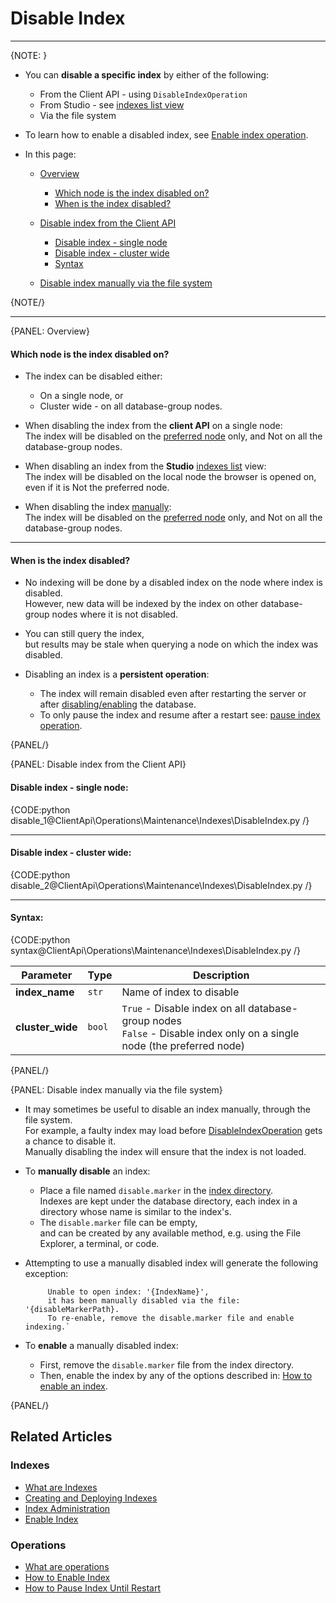 # Disable Index

 ---

{NOTE: }

* You can **disable a specific index** by either of the following:  
  * From the Client API - using `DisableIndexOperation`  
  * From Studio - see [indexes list view](../../../../studio/database/indexes/indexes-list-view#indexes-list-view---actions)  
  * Via the file system

* To learn how to enable a disabled index, see [Enable index operation](../../../../client-api/operations/maintenance/indexes/enable-index).

* In this page:

    * [Overview](../../../../client-api/operations/maintenance/indexes/disable-index#overview)
      * [Which node is the index disabled on?](../../../../client-api/operations/maintenance/indexes/disable-index#which-node-is-the-index-disabled-on) 
      * [When is the index disabled?](../../../../client-api/operations/maintenance/indexes/disable-index#when-is-the-index-disabled) 
  
    * [Disable index from the Client API](../../../../client-api/operations/maintenance/indexes/disable-index#disable-index-from-the-client-api)     
        * [Disable index - single node](../../../../client-api/operations/maintenance/indexes/disable-index#disable-index---single-node)
        * [Disable index - cluster wide](../../../../client-api/operations/maintenance/indexes/disable-index#disable-index---cluster-wide)
        * [Syntax](../../../../client-api/operations/maintenance/indexes/disable-index#syntax)
  
    * [Disable index manually via the file system](../../../../client-api/operations/maintenance/indexes/disable-index#disable-index-manually-via-the-file-system)

{NOTE/}

---

{PANEL: Overview}

#### Which node is the index disabled on?

* The index can be disabled either:  
    * On a single node, or  
    * Cluster wide - on all database-group nodes.  

* When disabling the index from the **client API** on a single node:  
  The index will be disabled on the [preferred node](../../../../client-api/configuration/load-balance/overview#the-preferred-node) only, and Not on all the database-group nodes.  

* When disabling an index from the **Studio** [indexes list](../../../../studio/database/indexes/indexes-list-view#indexes-list-view---actions) view:  
  The index will be disabled on the local node the browser is opened on, even if it is Not the preferred node.  

* When disabling the index [manually](../../../../client-api/operations/maintenance/indexes/disable-index#disable-index-via-the-file-system):  
  The index will be disabled on the [preferred node](../../../../client-api/configuration/load-balance/overview#the-preferred-node) only, and Not on all the database-group nodes.

---

#### When is the index disabled?  

* No indexing will be done by a disabled index on the node where index is disabled.  
  However, new data will be indexed by the index on other database-group nodes where it is not disabled.

* You can still query the index,  
  but results may be stale when querying a node on which the index was disabled.  

* Disabling an index is a **persistent operation**:  
  * The index will remain disabled even after restarting the server or after [disabling/enabling](../../../../client-api/operations/server-wide/toggle-databases-state) the database.  
  * To only pause the index and resume after a restart see: [pause index operation](../../../../client-api/operations/maintenance/indexes/stop-index).  

{PANEL/}

{PANEL: Disable index from the Client API}

#### Disable index - single node:

{CODE:python disable_1@ClientApi\Operations\Maintenance\Indexes\DisableIndex.py /}

---

#### Disable index - cluster wide:

{CODE:python disable_2@ClientApi\Operations\Maintenance\Indexes\DisableIndex.py /}

---

#### Syntax:  

{CODE:python syntax@ClientApi\Operations\Maintenance\Indexes\DisableIndex.py /}

| Parameter        | Type   | Description                                                                                                              |
|------------------|--------|--------------------------------------------------------------------------------------------------------------------------|
| **index_name**   | `str`  | Name of index to disable                                                                                                 |
| **cluster_wide** | `bool` | `True` - Disable index on all database-group nodes<br>`False` - Disable index only on a single node (the preferred node) |

{PANEL/}

{PANEL: Disable index manually via the file system}

* It may sometimes be useful to disable an index manually, through the file system.  
  For example, a faulty index may load before [DisableIndexOperation](../../../../client-api/operations/maintenance/indexes/disable-index#disableindexoperation) gets a chance to disable it.  
  Manually disabling the index will ensure that the index is not loaded.  

* To **manually disable** an index:  

  * Place a file named `disable.marker` in the [index directory](../../../../server/storage/directory-structure).  
    Indexes are kept under the database directory, each index in a directory whose name is similar to the index's.   
  * The `disable.marker` file can be empty,  
    and can be created by any available method, e.g. using the File Explorer, a terminal, or code.  

* Attempting to use a manually disabled index will generate the following exception:  

           Unable to open index: '{IndexName}', 
           it has been manually disabled via the file: '{disableMarkerPath}.  
           To re-enable, remove the disable.marker file and enable indexing.`

* To **enable** a manually disabled index:  

  * First, remove the `disable.marker` file from the index directory.
  * Then, enable the index by any of the options described in: [How to enable an index](../../../../client-api/operations/maintenance/indexes/enable-index#how-to-enable-an-index).

{PANEL/}

## Related Articles

### Indexes

- [What are Indexes](../../../../indexes/what-are-indexes)
- [Creating and Deploying Indexes](../../../../indexes/creating-and-deploying)
- [Index Administration](../../../../indexes/index-administration)
- [Enable Index](../../../../client-api/operations/maintenance/indexes/enable-index)

### Operations

- [What are operations](../../../../client-api/operations/what-are-operations)
- [How to Enable Index](../../../../client-api/operations/maintenance/indexes/enable-index)
- [How to Pause Index Until Restart](../../../../client-api/operations/maintenance/indexes/stop-index)
